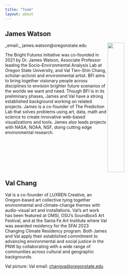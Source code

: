 ```yaml
---
title: "Team"
layout: about
---
```

## James Watson
<img style="float: right" src="./assets/images/James-26.jpg" width="33%" />
_email:_ james.watson@oregonstate.edu<br>

The Bright Futures Initiative was co-founded in 2021 by Dr. James Watson, Associate Professor leading the Socio-Environmental Analysis Lab at Oregon State University, and Val Tien-Shin Chang, scholar-activist and environmental artist. BFI aims to bring together visionary people across disciplines to envision brighter future scenarios of the worlds we want and need. Though BFI is in its preliminary phases, James and Val have a strong established background working on related projects. James is a co-founder of The Prediction Lab that solves problems using art, data, math and science to create innovative web-based visualizations and tools. James also leads projects with NASA, NOAA, NSF, doing cutting edge environmental research. 

<br>
<br>
<br>
<br>
<br>
<br>

## Val Chang
Val is a co-founder of LUXREN Creative, an Oregon-based art collective tying together environmental and climate-change themes with audio-visual art and installations. Val’s art work has been featured at OMSI, OSU’s Soundbox5 Art Festival, and at the Santa Fe Art Institute where Val was awarded residency for the SFAI 2023 Changing Climate Residency program. Both James and Val apply their established commitment to advancing environmental and social justice in the PNW by collaborating with a wide range of communities across cultural and geographic backgrounds.

Val picture:
Val email: changva@oregonstate.edu 



